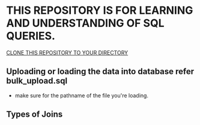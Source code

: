 # THIS REPOSITORY IS FOR LEARNING AND UNDERSTANDING OF SQL QUERIES.

[CLONE THIS REPOSITORY TO YOUR DIRECTORY ](https://github.com/vivekchadhuvula01/sql_for_data_analytics.git)

## Uploading or loading the data into database  refer bulk_upload.sql
* make sure for the pathname of the file you're loading.

## Types of Joins
